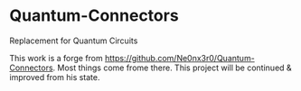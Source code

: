 # Quantum-Connectors
Replacement for Quantum Circuits

This work is a forge from https://github.com/Ne0nx3r0/Quantum-Connectors.
Most things come frome there.
This project will be continued & improved from his state.
